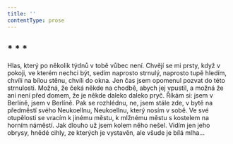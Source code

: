 ```yaml
---
title: ''
contentType: prose
---
```


<section>

## \* \* \*

Hlas, který po několik týdnů v tobě vůbec není. Chvějí se mi prsty, když v pokoji, ve kterém nechci být, sedím naprosto strnulý, naprosto tupě hledím, chvíli na bílou stěnu, chvíli do okna. Jen čas jsem opomenul pozvat do této strnulosti. Možná, že čeká někde na chodbě, abych jej vpustil, a možná že ani není před domem, že je někde daleko daleko pryč. Říkám si: jsem v Berlíně, jsem v Berlíně. Pak se rozhlédnu, ne, jsem stále zde, v bytě na předměstí svého Neukoellnu, Neukoellnu, který nosím v sobě. Ve své otupělosti se vracím k jinému městu, k mlžnému městu s kostelem na horním náměstí. Jak dlouho už jsem kolem něho nešel. Vidím jen jeho obrysy, hnědé cihly, ze kterých je vystavěn, ale všude je bílá mlha…

</section>
